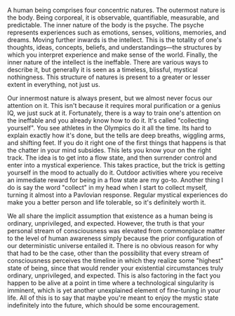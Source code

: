 A human being comprises four concentric natures. The outermost nature is the body. Being corporeal, it is observable, quantifiable, measurable, and predictable. The inner nature of the body is the psyche. The psyche represents experiences such as emotions, senses, volitions, memories, and dreams. Moving further inwards is the intellect. This is the totality of one's thoughts, ideas, concepts, beliefs, and understandings—the structures by which you interpret experience and make sense of the world. Finally, the inner nature of the intellect is the ineffable. There are various ways to describe it, but generally it is seen as a timeless, blissful, mystical nothingness. This structure of natures is present to a greater or lesser extent in everything, not just us.

Our innermost nature is always present, but we almost never focus our attention on it. This isn't because it requires moral purification or a genius IQ, we just suck at it. Fortunately, there is a way to train one's attention on the ineffable and you already know how to do it. It's called "collecting yourself". You see athletes in the Olympics do it all the time. Its hard to explain exactly how it's done, but the tells are deep breaths, wiggling arms, and shifting feet. If you do it right one of the first things that happens is that the chatter in your mind subsides. This lets you know your on the right track. The idea is to get into a flow state, and then surrender control and enter into a mystical experience. This takes practice, but the trick is getting yourself in the mood to actually do it. Outdoor activities where you receive an immediate reward for being in a flow state are my go-to. Another thing I do is say the word "collect" in my head when I start to collect myself, turning it almost into a Pavlovian response. Regular mystical experiences do make you a better person and life tolerable, so it's definitely worth it.


We all share the implicit assumption that existence as a human being is ordinary, unprivileged, and expected. However, the truth is that your personal stream of consciousness was elevated from commonplace matter to the level of human awareness simply because the prior configuration of our deterministic universe entailed it. There is no obvious reason for why that had to be the case, other than the possibility that every stream of consciousness perceives the timeline in which they realize some "highest" state of being, since that would render your existential circumstances truly ordinary, unprivileged, and expected. This is also factoring in the fact you happen to be alive at a point in time where a technological singularity is imminent, which is yet another unexplained element of fine-tuning in your life. All of this is to say that maybe you're meant to enjoy the mystic state indefinitely into the future, which should be some encouragement.






